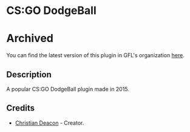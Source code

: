 # CS:GO DodgeBall
# Archived
You can find the latest version of this plugin in GFL's organization [here](https://github.com/GFLClan/CSGO_DecoyDodgeball).

## Description
A popular CS:GO DodgeBall plugin made in 2015.

## Credits
* [Christian Deacon](https://www.linkedin.com/in/christian-deacon-902042186/) - Creator.


